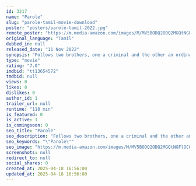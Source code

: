 ```yaml
---
id: 3217
name: "Parole"
slug: "parole-tamil-movie-download"
poster: "posters/parole-tamil-2022.jpg"
remote_poster: "https://m.media-amazon.com/images/M/MV5BODQ2ODQ2MGQtNGFlOC00YjE2LWIwOWItZGQzM2Q0OTZmZjkzXkEyXkFqcGdeQXVyMjg5Mzc4NTE@._V1_SX300.jpg"
original_language: "Tamil"
dubbed_in: null
released_date: "11 Nov 2022"
synopsis: "Follows two brothers, one a criminal and the other an ordinary person, as they become closer after their mother's unexpected death, and the younger one tries to bring out the elder on Parole to perform the mother's last rites."
type: "movie"
rating: "7.0"
imdbid: "tt13654572"
tmdbid: null
views: 0
likes: 0
dislikes: 0
author_id: 1
trailer_url: null
runtime: "118 min"
is_featured: 0
is_active: 1
is_comingsoon: 0
seo_title: "Parole"
seo_description: "Follows two brothers, one a criminal and the other an ordinary person, as they become closer after their mother's unexpected death, and the younger one tries to bring out the elder on Parole to perform the mother's last rites."
seo_keywords: "\"Parole\""
seo_image: "https://m.media-amazon.com/images/M/MV5BODQ2ODQ2MGQtNGFlOC00YjE2LWIwOWItZGQzM2Q0OTZmZjkzXkEyXkFqcGdeQXVyMjg5Mzc4NTE@._V1_SX300.jpg"
screenshots: null
redirect_to: null
social_shares: 0
created_at: 2025-04-18 16:56:00
updated_at: 2025-04-18 16:56:00
---
```


